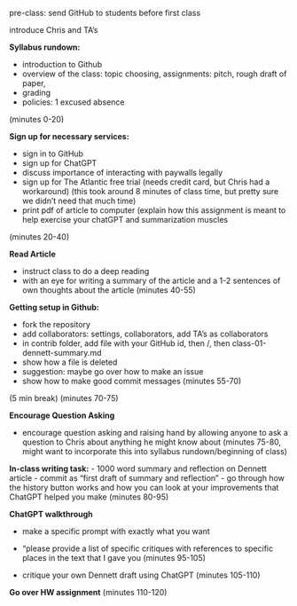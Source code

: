 pre-class: send GitHub to students before first class


introduce Chris and TA’s

**Syllabus rundown:**
- introduction to Github
- overview of the class: topic choosing, assignments: pitch, rough draft of paper, 
- grading
- policies: 1 excused absence 

(minutes 0-20)

**Sign up for necessary services:**

- sign in to GitHub 
- sign up for ChatGPT
- discuss importance of interacting with paywalls legally
- sign up for The Atlantic free trial (needs credit card, but Chris had a workaround) (this took around 8 minutes of class time, but pretty sure we didn’t need that much time)
- print pdf of article to computer (explain how this assignment is meant to help exercise your chatGPT and summarization muscles

(minutes 20-40)


**Read Article**
- instruct class to do a deep reading
- with an eye for writing a summary of the article and a 1-2 sentences of own thoughts about the article
(minutes 40-55)

**Getting setup in Github:**
- fork the repository
- add collaborators: settings, collaborators, add TA’s as collaborators 
- in contrib folder, add file with your GitHub id, then /, then class-01-dennett-summary.md 
- show how a file is deleted
- suggestion: maybe go over how to make an issue
- show how to make good commit messages
(minutes 55-70)

(5 min break)
(minutes 70-75)

**Encourage Question Asking**
- encourage question asking and raising hand by allowing anyone to ask a question to Chris about anything he might know about
(minutes 75-80, might want to incorporate this into syllabus rundown/beginning of class)


**In-class writing task:**
    - 1000 word summary and reflection on Dennett article
    - commit as “first draft of summary and reflection”
    - go through how the history button works and how you can look at your improvements that ChatGPT helped you make
(minutes 80-95)


**ChatGPT walkthrough**
- make a specific prompt with exactly what you want
- “please provide a list of specific critiques with references to specific places in the text that I gave you
(minutes 95-105)


- critique your own Dennett draft using ChatGPT
(minutes 105-110)

**Go over HW assignment**
(minutes 110-120)

